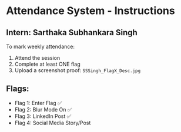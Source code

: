 # Attendance System - Instructions

## Intern: Sarthaka Subhankara Singh

To mark weekly attendance:
1. Attend the session
2. Complete at least ONE flag
3. Upload a screenshot proof: `SSSingh_FlagX_Desc.jpg`

## Flags:
- Flag 1: Enter Flag ✅
- Flag 2: Blur Mode On ✅
- Flag 3: LinkedIn Post ✅
- Flag 4: Social Media Story/Post

